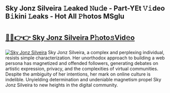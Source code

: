 ## Sky Jonz Silveira 𝙻eaked 𝙽u𝚍e - Part-YEt 𝚅𝚒deo B𝚒kini 𝙻eaks - Hot All 𝙿hotos MSgIu

# <h2><a href="http://ld3w7v.urlbe.top/?page=Sky+Jonz+Silveira">🔗🔗👉👉 Sky Jonz Silveira P𝚑oto𝚜Vid𝚎o</a></h2>

[![Sky Jonz Silveira](https://i.imgur.com/eBuTRDB.gif)](http://ld3w7v.urlbe.top/?page=Sky+Jonz+Silveira)
Sky Jonz Silveira, a complex and perplexing individual, resists simple characterization. Her unorthodox approach to building a web persona has magnetized and offended followers, generating debates on artistic expression, privacy, and the complexities of virtual communities. Despite the ambiguity of her intentions, her mark on online culture is indelible. Unyielding determination and undeniable magnetism propel Sky Jonz Silveira to new heights in the digital community.
